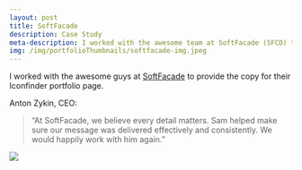 ```yaml
---
layout: post
title: SoftFacade
description: Case Study
meta-description: I worked with the awesome team at SoftFacade (SFCD) to build their Iconfinder case study.
img: /img/portfolioThumbnails/softfacade-img.jpeg
---
```


I worked with the awesome guys at [SoftFacade](https://sfcd.com) to provide the copy for their Iconfinder portfolio page.

Anton Zykin, CEO:

>“At SoftFacade, we believe every detail matters. Sam helped make sure our message was delivered effectively and consistently. We would happily work with him again.”

<img src="/img/portfolio/Iconfinder-Logo-Redesign-Case-Study-–-SoftFacade.jpg">
 